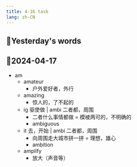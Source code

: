 ```yaml
---
title: 4-16 task
lang: zh-CN
---
```


## 📝Yesterday's words


 
## 📝2024-04-17
- am
  - amateur
    - 户外爱好者，外行
  - amazing
    - 惊人的，了不起的
  - ig 驱使做 | ambi 二者都，周围
    - 二者什么事情都做 = 模棱两可的，不明确的
    - ambiguous
  - it 去，开始 | ambi 二者都，周围
    - 向周围走大城市拼一拼 = 理想，雄心
    - ambition
  - amplify
    - 放大（声音等）
